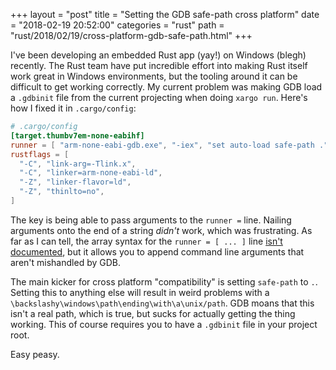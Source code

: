+++
layout = "post"
title = "Setting the GDB safe-path cross platform"
date = "2018-02-19 20:52:00"
categories = "rust"
path = "rust/2018/02/19/cross-platform-gdb-safe-path.html"
+++

I've been developing an embedded Rust app (yay!) on Windows (blegh) recently. The Rust team have put
incredible effort into making Rust itself work great in Windows environments, but the tooling around
it can be difficult to get working correctly. My current problem was making GDB load a `.gdbinit`
file from the current projecting when doing `xargo run`. Here's how I fixed it in `.cargo/config`:

```toml
# .cargo/config
[target.thumbv7em-none-eabihf]
runner = [ "arm-none-eabi-gdb.exe", "-iex", "set auto-load safe-path ." ]
rustflags = [
  "-C", "link-arg=-Tlink.x",
  "-C", "linker=arm-none-eabi-ld",
  "-Z", "linker-flavor=ld",
  "-Z", "thinlto=no",
]
```

The key is being able to pass arguments to the `runner =` line. Nailing arguments onto the end of a
string _didn't_ work, which was frustrating. As far as I can tell, the array syntax for the
`runner = [ ... ]` line [isn't documented](https://doc.rust-lang.org/cargo/reference/manifest.html),
but it allows you to append command line arguments that aren't mishandled by GDB.

The main kicker for cross platform "compatibility" is setting `safe-path` to `.`. Setting this to
anything else will result in weird problems with a
`\backslashy\windows\path\ending\with\a\unix/path`. GDB moans that this isn't a real path, which is
true, but sucks for actually getting the thing working. This of course requires you to have a
`.gdbinit` file in your project root.

Easy peasy.
